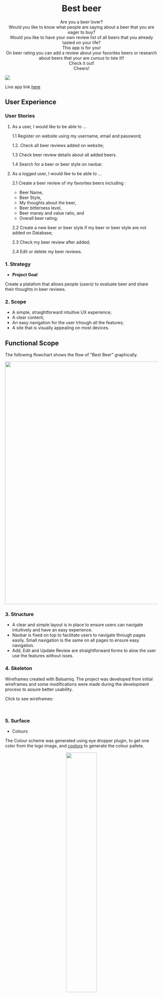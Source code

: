 <h1 align=center> Best beer</h1>

<p align=center>Are you a beer lover?<br/> Would you like to know what people are saying about a beer that you are eager to buy? <br/>
 Would you like to have your own review list of all beers that you already tasted on your life?<br/> This app is for you! <br/>
On beer rating you can add a review about your favorites beers or research about beers that your are curous to tste it!! <br/>
Check it out! <br/>
Cheers! 

 <br>
 </p>

<img src="media/readme/bestbeer_mockup.jpg">

Live app link [here](https://bestbeer-app.herokuapp.com)


## User Experience

### User Stories

1. As a user, I would like to be able to …

    1.1 Register on website using my username, email and password;
    
    1.2. Check all beer reviews added on website;
    
    1.3 Check beer review details about all added beers.
    
    1.4 Search for a beer or beer style on navbar.  

2. As a logged user, I would like to be able to …

    2.1 Create a beer review of my favorites beers including :
    + Beer Name,
    + Beer Style,
    + My thoughts about the beer,
    + Beer bitterness level,
    + Beer maney and value ratio, and
    + Overall beer rating;

    2.2 Create a new beer or beer style if my beer or beer style are not added on Database;

    2.3 Check my beer review after added;

    2.4 Edit or delete my beer reviews. 

### 1. Strategy

  + **Project Goal**

   Create a platafom that allows people (users) to evaluate beer and share their thoughts in beer reviews. 


### 2. Scope

 * A simple, straightforward intuitive UX experience;
 * A clear content; 
 * An easy navigation for the user trhough all the features;
 * A site that is visually appealing on most devices.

## Functional Scope 

The following flowchart shows the flow of "Best Beer" graphically.

<p align="center" width="100%">
<img width= "800" src="media/readme/bestbeer_flowchart.jpg">
</p>

### 3. Structure

* A clear and simple layout is in place to ensure users can navigate intuitively and have an easy experience.
* Navbar is fixed on top to facilitate users to navigate through pages easily. Small navigation is the same on all pages to ensure easy navigation.
* Add, Edit and Update Review are straightforward forms to alow the user use the features without isses.


### 4. Skeleton

Wireframes created with Balsamiq. The project was developed from initial wireframes and some modifications were made during the development process to assure better usability. 

Click to see wireframes:

[]() <br>

### 5. Surface

* Colours

The Colour scheme was generated using eye dropper plugin, to get one color from the logo image, and [coolors](https://coolors.co/) to generate the colour pallete.

<p align="center" width="100%">
  <img width="45%" src="media/readme/color_pallete.jpg">
</p>

* Font Selection
 
Two complimentary fonts were chosen with [Google Fonts](https://fonts.google.com/) to be used across the whole of the website.

The chosen fonts were Lobster for headings, and navbar and Open Sans for lists, buttons and paragraphs.
<p align="center" width="100%">
  <img width="33%" src="media/readme/fonts.png">
</p>


## Existing Features

### Navbar 

1. Fixed Navbar allow the user easy access to all pages. 

   1.1 Login and  Register User buttons present on navbar if the user is not logged. 

<p align="center" width="100%">
  <img width="90%" src="media/readme/features/navbar_logedout.jpg">
</p>

   1.2 Logout and Rate your beer buttons are present if the user is logged. 

<p align="center" width="100%">
  <img width="90%" src="media/readme/features/navbar loggedin.jpg">
</p>

   1.3 Beer reviews and search beer by name and style are present to all users (logged or not).

   1.4 User can search their prefered beer by name or style on navbar. 

   i. Beer style has a dropdown menu with all styles registered;

   ii. On Beer name seach, the user can add just few letters to find their prefered beer. 

<p align="center" width="100%">
  <img width="90%" src="media/readme/features/navbar_search.jpg">
</p>

   iii. If there no review for searched beer or style, user is informed about it. 

   iv. If any review is found on Database, user is redirect to a page with all reviews for that style or beer name. (Details about it on Beer style and Beer reviews page)

 
2. Colapsed navbar on smaller devices to wrap in all options and assure better navbar design.

<p align="center" width="100%">
  <img width="33%" src="media/readme/features/collapsed_navbar.jpg"></p>

### Beer review page 

1. On this page user can access beer reviews available on the website ordered by decrescing publication date. 

<p align="center" width="100%">
  <img width="90%" src="media/readme/features/beer_reviews.jpg"></p>

2. Each review card contains beer name, style, image, preview of beer review (full available on beer detail page), bitterness and money-value level, beer rating, author and publication date. 

* The entire card is a link to beer details page.

<p align="center" width="100%">
  <img height="50%" src="media/readme/features/beer_card.jpg"></p>

### Beer detail page 

1. On this page user can access the entire content for beer review. 
<p align="center" width="100%">
  <img width="90%" src="media/readme/features/review_detail.jpg"></p>

   1.1 If the reviews on this page was made for the user accessing it, two buttons became available:
   
<p align="center" width="100%">
  <img height="90%" src="media/readme/features/review_detail_buttons.jpg"></p>

     i. Edit Review (highlited on green)
     ii. Delete Review (highlited on red)

### Update Review Page 

1. On this page a logged user can change a review made by them. All fields are already populated, allowing the user to see which information they would like to change. 
2. The back buttton redirect user to the previous page wiithout changes on review. 

<p align="center" width="100%">
  <img width="90%" src="media/readme/features/update_review.jpg"></p>

+ Constrains : The beer rate stars are not populated on this version. This issue will be correct on a future version of the website. 

### Delete Review Page 

1. If user click to delete a review, they will be redirect to a delete page to confirm the deletion or cancel it. 

<p align="center" width="100%">
  <img width="90%" src=""></p>

### Beer Style and Beer Categories Pages 

1. After searcher a beer by its style on navbar, the user is redirect to this page where they can find all reviews related to the search. 

    1.1 Beer Style search example:
 <p align="center" width="100%">
  <img width="90%"  src="media/readme/features/style_page.jpg">
</p>
    1.2 Beer search example: 
 <p align="center" width="100%">
  <img height="90%" src="media/readme/features/beer_page.jpg">
</p>

2. If no review is available, a message will be in place to inform it and suggest a first review. 

 <p align="center" width="100%">
  <img width="50%" src="media/readme/features/no-reviews-container.jpg">
</p>

## Future Features

I would like to ...

1. Add a infinite carroussel to present beer reviews on reviews list webpage;
2. Create a placeholder image database to be added on post if user doesn't add a beer image on their review;
3. Add a beer style json database on Beer style form;
4. Add a beer json database on Beer Form; 
5. Include icon rating for bitterness and money value field. 
6. Include Brewery Name on beer review.


## Languages Used

Python 3.0

## Frameworks, Libraries & Programs Used

Balsamiq: Balsamiq was used to create the wireframes during the design process.
Favicon generator: Used to create favicon used on the website.
Font Awesome: Font Awesome was used on all pages to add icons for aesthetic and UX purposes.
Grammarly: Used to correct any spell mistakes on readme and app text.
Git: Git was used for version control by utilizing the Gitpod terminal to commit to Git and Push to GitHub.
GitHub: GitHub is used to store the project's code after being pushed from Git.
Google Fonts: Google fonts used to add fonts for aesthetic and UX purposes.
Django: Framework used to add structure to the plataform. 

## Testing and Code validation 

All testing and code validation details are described in a separate file called TESTING.md and can be found [here]().

## Project Bugs and Solutions:

| Bugs              | Solutions |
| ---               | --------- |
| Database inconsistency during unittests|Restart all project adding two different databases (development and production) in order to  make possible to run tests successfully.
| Update Review Unittest failed when tried to change a review | Debug Update review class models and change save function resolved the problem. 
| Navbar dropdown opening behing site divs | Add z-index to navbar resolved the problem. 
| Register feature were not showing the error when it hapenned | Debug Reiste function and remove else statment to redirect user to the same page when it happens. After delete this part of function, everything worked fine. 

## Deployment 

This app is deployed using Heroku.

<details>
<summary>Heroku Deployment steps </summary>
 
 1. Ensure all dependencies are listed on requirements.txt. 
 
 Write on python terminal ` pip3 freeze > requirements.txt` and a list with all requirements will be created to be read by Heroku. 
 
 2. Setting up your Heroku

    2.1 Go to Heroku website (https://www.heroku.com/). 
    2.2 Login to Heroku and go to Create App.
    
    <img src="media/readme/deployment/heroku_login.png">
    
    <img src="media/readme/deployment/heroku_login2.png">
    
    2.3 Click in New and Create a new app
    
    <img src="media/readme/deployment/heroku_newapp.png">
    
    2.4 Choose a name and set your location
    
    <img src="media/readme/deployment/heroku_createnewapp.png">

    2.5. Navigate to Resources tab 

    <img src="media/readme/deployment/heroku_resoursces_tab.png">

    2.6. Click on Resources and Seach for Heroku Postgres and select it on the list.
    
    <img src="media/readme/deployment/heroku-postgres.png">
    
    2.7. Navigate to the deploy tab
    
    <img src="media/readme/deployment/heroku_dashboard_deploy.png">
    
    2.8. Click in Connect to Github and search for 'nandabritto' GitHub account and 'search_your_brand' repository
    
    <img src="media/readme/deployment/heroku_github_deploy.png">
    
    2.9.  Navigate to the settings tab
    
    <img src="media/readme/deployment/heroku_dashboard_settings.png">
    
    2.10.  Click on Config Vars, and add your Cloudinary, Database URL (from herku-postgres) and Secret key.    
    <img src="media/readme/deployment/heroku_vars_settings.png">
    
 

3. Deployment on Heroku

    3.1.  Navigate to the Deploy tab.
    
    <img src="media/readme/deployment/heroku_dashboard_deploy.png">
    
    3.2.  Choose main branch to deploy and enable automatic deployment to build Heroku everytime any changes are pushed on the repository.
    
    <img src="media/readme/deployment/heroku_automatic_deploys.png">
    
    3.3 Click on manual deploy to build the app.  When complete, click on View to redirect to the live site. 
    
    <img src="media/readme/deployment/heroku_view.png">
</details>

<details>
<summary>Forking the GitHub Repository </summary>

* By forking the GitHub Repository you will be able to make a copy of the original repository on your own GitHub account allowing you to view and/or make changes without affecting the original repository by using the following steps:

    Log in to GitHub and locate the GitHub Repository
    At the top of the Repository (not top of page) just above the "Settings" button on the menu, locate the "Fork" button.
    You should now have a copy of the original repository in your GitHub account.

* Making a Local Clone

    Log in to GitHub and locate the GitHub Repository
    Under the repository name, click "Clone or download".
    To clone the repository using HTTPS, under "Clone with HTTPS", copy the link.
    Open Git Bash
    Change the current working directory to the location where you want the cloned directory to be made.
    Type git clone, and then paste the URL you copied in Step 3.

$ git clone https://github.com/nandabritto/Bestbeer

Press Enter. Your local clone will be created.
</details>


# Credits

## Media

+ All pictures and images used in this project are from [Depositphotos](https://depositphotos.com).

## Work based on other code

[Codemy](https://www.youtube.com/channel/UCFB0dxMudkws1q8w5NJEAmw) - Used as a base to develop several features as: login, registration and beer review form. <br>
[Pyplane](https://www.youtube.com/channel/UCQtHyVB4O4Nwy1ff5qQnyRw) - Star rating tutorial used to develop beer ratin feature. <br>
[Tutorials Point](https://www.tutorialspoint.com/django-handling-multiple-forms-in-single-view) - Used to add different  django forms on same add review page. <br>

# Acknowledgements

+ Stack Overflow is a valuable resource for solving lots of issues.
+ W3schools and Django documentation for general reference.

I would also like to thank:

+ My husband Guilherme for all the support on stressful moments, help to figure out lots of bugs and for reviewing everything.
+ Code institute tutors, for help with several issues and bugs.


